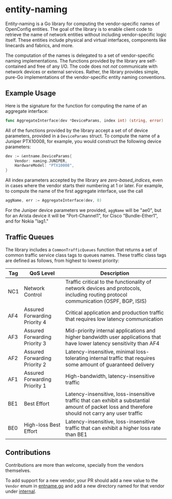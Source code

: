 # entity-naming

Entity-naming is a Go library for computing the vendor-specific names of
OpenConfig entities. The goal of the library is to enable client code to
retrieve the name of network entities without including vendor-specific logic
itself. These entities include physical and virtual interfaces, components like
linecards and fabrics, and more.

The computation of the names is delegated to a set of vendor-specific naming
implementations. The functions provided by the library are self-contained and
free of any I/O. The code does not _not_ communicate with network devices or
external services. Rather, the library provides simple, pure-Go implementations
of the vendor-specific entity naming conventions.

## Example Usage

Here is the signature for the function for computing the name of an aggregate
interface:

```go
func AggregateInterface(dev *DeviceParams, index int) (string, error)
```

All of the functions provided by the library accept a set of of device
parameters, provided in a `DeviceParams` struct. To compute the name of a
Juniper PTX10008, for example, you would construct the following device
parameters:

```go
dev := &entname.DeviceParams{
    Vendor: naming.JUNIPER,
    HardwareModel: "PTX10008",
}
```

All index parameters accepted by the library are _zero-based_indices_, even in
cases where the vendor starts their numbering at 1 or later. For example, to
compute the name of the first aggregate interface, use the call

```go
aggName, err := AggregateInterface(dev, 0)
```

For the Juniper device parameters we provided, `aggName` will be "ae0", but for
an Arista device it will be "Port-Channel1", for Cisco "Bundle-Ether1", and for
Nokia "lag1."

## Traffic Queues

The library includes a `CommonTrafficQueues` function that returns a set of
common traffic service class tags to queues names. These traffic class tags are
defined as follows, from highest to lowest priority:

| Tag | QoS Level                     | Description                                                                                                                                        |
| --- | ----------------------------- | -------------------------------------------------------------------------------------------------------------------------------------------------- |
| NC1 | Network Control               | Traffic critical to the functionality of network devices and protocols, including routing protocol communication (OSPF, BGP, ISIS)                 |
| AF4 | Assured Forwarding Priority 4 | Critical application and production traffic that requires low latency communication                                                                |
| AF3 | Assured Forwarding Priority 3 | Mid-priority internal applications and higher bandwidth user applications that have lower latency sensitivity than AF4                             |
| AF2 | Assured Forwarding Priority 2 | Latency-insensitive, minimal loss-tolerating internal traffic that requires some amount of guaranteed delivery                                     |
| AF1 | Assured Forwarding Priority 1 | High-bandwidth, latency-insensitive traffic                                                                                                        |
| BE1 | Best Effort                   | Latency-insensitive, loss-insensitive traffic that can exhibit a substantial amount of packet loss and therefore should not carry any user traffic |
| BE0 | High-loss Best Effort         | Latency-insensitive, loss-insensitive traffic that can exhibit a higher loss rate than BE1                                                         |

## Contributions

Contributions are more than welcome, specially from the vendors themselves.

To add support for a new vendor, your PR should add a new value to the `Vendor`
enum in
[entname.go](https://github.com/openconfig/entity-naming/blob/main/entname/entname.go)
and add a new directory named for that vendor under
[internal](https://github.com/openconfig/entity-naming/tree/main/internal).

